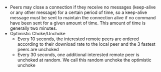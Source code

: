 * Peers may close a connection if they receive no messages (keep-alive or any other message) for a certain period of time, so a keep-alive message must be sent to maintain the connection alive if no command have been sent for a given amount of time. This amount of time is generally two minutes.
* Optimistic Choke/Unchoke
    * Every 10 seconds, the interested remote peers are ordered according to their download rate to the local peer and the 3 fastest peers are unchoked
    * Every 30 seconds, one additional interested remote peer is unchoked at random. We call this random unchoke the optimistic unchoke
